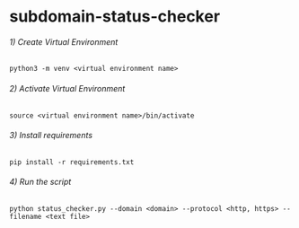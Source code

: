 # subdomain-status-checker



###### 1) Create Virtual Environment


	python3 -m venv <virtual environment name>


###### 2) Activate Virtual Environment
   
   
	source <virtual environment name>/bin/activate



###### 3) Install requirements
    
    
    pip install -r requirements.txt


###### 4) Run the script
    
    
    python status_checker.py --domain <domain> --protocol <http, https> --filename <text file>
